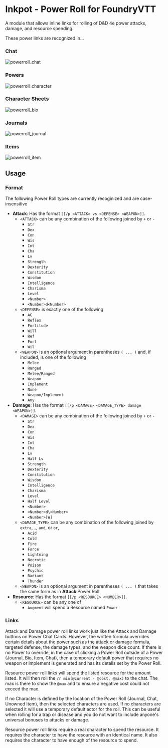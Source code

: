 # Inkpot - Power Roll for FoundryVTT
A module that allows inline links for rolling of D&D 4e power attacks, damage, and resource spending.

These power links are recognized in...

### Chat

![powerroll_chat](https://user-images.githubusercontent.com/20159776/187782759-1be673b1-6995-453c-b79a-798263611b2f.gif)

### Powers

![powerroll_character](https://user-images.githubusercontent.com/20159776/187782912-dea8b509-3353-4986-bce8-9d3d40906b13.png)

### Character Sheets

![powerroll_bio](https://user-images.githubusercontent.com/20159776/187783042-a72b3385-5a07-4092-a93d-7d454ba651d9.png)

### Journals

![powerroll_journal](https://user-images.githubusercontent.com/20159776/187783131-c89a13b2-546c-4086-ad9a-d75179c4472d.png)

### Items

![powerroll_item](https://user-images.githubusercontent.com/20159776/187783267-e2686c2d-66ab-474e-8b0d-f157c1935c6c.png)

## Usage

### Format

The following Power Roll types are currently recoginized and are case-insensitive
* **Attack**: Has the format `[[/p <ATTACK> vs <DEFENSE> <WEAPON>]]`.
    * `<ATTACK>` can be any combination of the following joined by `+` or `-`
        * `Str`
        * `Dex`
        * `Con`
        * `Wis`
        * `Int`
        * `Cha`
        * `Lv`
        * `Strength`
        * `Dexterity`
        * `Constitution`
        * `Wisdom`
        * `Intelligence`
        * `Charisma`
        * `Level`
        * `<Number>`
        * `<Number>d<Number>`
    * `<DEFENSE>` is exactly one of the following
        * `AC`
        * `Reflex`
        * `Fortitude`
        * `Will`
        * `Ref`
        * `Fort`
        * `Wil`
    * `<WEAPON>` is an optional argument in parentheses `( ... )` and, if included, is one of the following
        * `Melee`
        * `Ranged`
        * `Melee/Ranged`
        * `Weapon`
        * `Implement`
        * `None`
        * `Weapon/Implement`
        * `Any`
* **Damage**: Has the format `[[/p <DAMAGE> <DAMAGE_TYPE> damage <WEAPON>]]`.
    * `<DAMAGE>` can be any combination of the following joined by `+` or `-`
        * `Str`
        * `Dex`
        * `Con`
        * `Wis`
        * `Int`
        * `Cha`
        * `Lv`
        * `Half Lv`
        * `Strength`
        * `Dexterity`
        * `Constitution`
        * `Wisdom`
        * `Intelligence`
        * `Charisma`
        * `Level`
        * `Half Level`
        * `<Number>`
        * `<Number>d\<Number>`
        * `<Number>[W]`
    * `<DAMAGE_TYPE>` can be any combination of the following joined by `extra`, `,`, `and`, or `or`,
        * `Acid`
        * `Cold`
        * `Fire`
        * `Force`
        * `Lightning`
        * `Necrotic`
        * `Poison`
        * `Psychic`
        * `Radiant`
        * `Thunder`
    * `<WEAPON>` is an optional argument in parentheses `( ... )` that takes the same form as in **Attack** Power Roll
* **Resource**: Has the format `[[/p <RESOURCE> <NUMBER>]]`.
    * `<RESOURCE>` can be any one of
        * `Augment` will spend a Resource named `Power`

### Links

Attack and Damage power roll links work just like the Attack and Damage buttons on Power Chat Cards. However, the written formula overrides certain
details about the power such as the attack or damage formula, targeted defense, the damage types, and the weapon dice count. If there is no
Power to override, in the case of clicking a Power Roll outside of a Power (Journal, Bio, Item, Chat), then a temporary default power that
requires no weapon or implement is generated and has its details set by the Power Roll.

Resource power roll links will spend the listed resource for the amount listed. It will then roll the `/r min(@current - @cost, @max)` to the chat. The
max is there to show the `@max` and to ensure a negative cost could not exceed the max.

If no Character is defined by the location of the Power Roll (Journal, Chat, Unowned Item), then the selected characters are used. If no
characters are selected it will use a temporary default actor for the roll. This can be useful when rolling for a trap or disease and you do
not want to include anyone's universal bonuses to attacks or damage.

Resource power roll links require a real character to spend the resource. It requires the character to have the resource with an identical name.
It also requires the character to have enough of the resource to spend.

